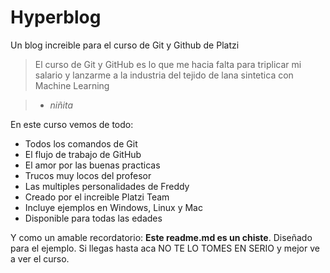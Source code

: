 # Hyperblog 
Un blog increible para el curso de Git y Github de Platzi
> El curso de Git y GitHub es lo que me hacia falta para triplicar mi salario y lanzarme a la industria del tejido de lana sintetica con Machine Learning

> - *niñita*

En este curso vemos de todo:
- Todos los comandos de Git
- El flujo de trabajo de GitHub
- El amor por las buenas practicas
- Trucos muy locos del profesor
- Las multiples personalidades de Freddy
- Creado por el increible Platzi Team
- Incluye ejemplos en Windows, Linux y Mac
- Disponible para todas las edades

Y como un amable recordatorio: **Este readme.md es un chiste**. Diseñado para el ejemplo. Si llegas hasta aca NO TE LO TOMES EN SERIO y mejor ve a ver el curso. 
